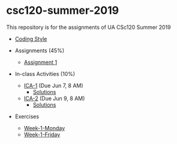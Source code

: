 # csc120-summer-2019
This repository is for the assignments of UA CSc120 Summer 2019

* [Coding Style](coding-style.md#csc-120-programming-style)

* Assignments (45%)
	* [Assignment 1](week-1/week-1.md#csc-120-summer-2019-assginment-1)

* In-class Activities (10%)
	* [ICA-1](ICA/ica1.pdf) (Due Jun 7, 8 AM)
		* [Solutions](ICA/ica1-solutions.pdf)
	* [ICA-2](ICA/ica2.pdf) (Due Jun 9, 8 AM)
		* [Solutions](ICA/ica2-solutions.pdf)

* Exercises
	* [Week-1-Monday](exercises/ex-python-review-1.pdf)
	* [Week-1-Friday](exercises/ex-topdown.pdf)
